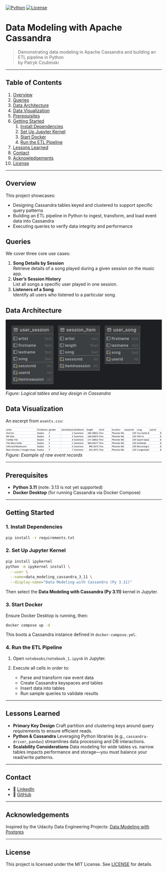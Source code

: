 [![Python](https://img.shields.io/badge/python-3.11-blue)](https://www.python.org/)
[![License](https://img.shields.io/badge/license-MIT-green)](#license)

# Data Modeling with Apache Cassandra

> Demonstrating data modeling in Apache Cassandra and building an ETL pipeline in Python  
> by Patryk Czubinski

---

## Table of Contents

1. [Overview](#overview)
2. [Queries](#queries)
3. [Data Architecture](#data-architecture)
4. [Data Visualization](#data-visualization)
5. [Prerequisites](#prerequisites)
6. [Getting Started](#getting-started)
    1. [Install Dependencies](#install-dependencies)
    2. [Set Up Jupyter Kernel](#set-up-jupyter-kernel)
    3. [Start Docker](#start-docker)
    4. [Run the ETL Pipeline](#run-the-etl-pipeline)
7. [Lessons Learned](#lessons-learned)
8. [Contact](#contact)
9. [Acknowledgements](#acknowledgements)
10. [License](#license)

---

## Overview

This project showcases:

- Designing Cassandra tables keyed and clustered to support specific query patterns
- Building an ETL pipeline in Python to ingest, transform, and load event data into Cassandra
- Executing queries to verify data integrity and performance

## Queries

We cover three core use cases:

1. **Song Details by Session**  
   Retrieve details of a song played during a given session on the music app.
2. **User’s Session History**  
   List all songs a specific user played in one session.
3. **Listeners of a Song**  
   Identify all users who listened to a particular song.

## Data Architecture

![Cassandra Data Model Diagram](assets/images/data_architecture.png)  
*Figure: Logical tables and key design in Cassandra*

## Data Visualization

An excerpt from `events.csv`:

![Sample Event Data](assets/images/data_visualization.png)  
*Figure: Example of raw event records*

---

## Prerequisites

- **Python 3.11** (note: 3.13 is not yet supported)
- **Docker Desktop** (for running Cassandra via Docker Compose)

---

## Getting Started

### 1. Install Dependencies

```bash
pip install -r requirements.txt
````

### 2. Set Up Jupyter Kernel

```bash
pip install ipykernel
python -m ipykernel install \
  --user \
  --name=data_modeling_cassandra_3_11 \
  --display-name="Data Modeling with Cassandra (Py 3.11)"
```

Then select the **Data Modeling with Cassandra (Py 3.11)** kernel in Jupyter.

### 3. Start Docker

Ensure Docker Desktop is running, then:

```bash
docker compose up -d
```

This boots a Cassandra instance defined in `docker-compose.yml`.

### 4. Run the ETL Pipeline

1. Open `notebooks/notebook_1.ipynb` in Jupyter.
2. Execute all cells in order to:

    * Parse and transform raw event data
    * Create Cassandra keyspaces and tables
    * Insert data into tables
    * Run sample queries to validate results

---

## Lessons Learned

* **Primary Key Design**
  Craft partition and clustering keys around query requirements to ensure efficient reads.
* **Python & Cassandra**
  Leveraging Python libraries (e.g., `cassandra-driver`, `pandas`) streamlines data processing and DB interactions.
* **Scalability Considerations**
  Data modeling for wide tables vs. narrow tables impacts performance and storage—you must balance your read/write
  patterns.

---

## Contact

* 🔗 [LinkedIn](https://www.linkedin.com/in/patryk-czubinski-1928-sql)
* 🐙 [GitHub](https://github.com/czubi1928)

---

## Acknowledgements

Inspired by the Udacity Data Engineering Projects:
[Data Modeling with Postgres](https://github.com/san089/Udacity-Data-Engineering-Projects/tree/master/Data_Modeling_with_Postgres)

---

## License

This project is licensed under the MIT License. See [LICENSE](LICENSE) for details.
